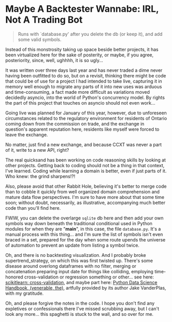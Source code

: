 # Maybe A Backtester Wannabe: IRL, Not A Trading Bot

> Runs with `database.py' after you delete the db (or keep it), and add some valid symbols.

Instead of this monstrosity taking up space beside better projects, it has been virtualized here for the sake of posterity, or maybe, if you agree, posteriority, since, well, ughhhh, it is so ugly...

It was written over three days last year and has never traded a dime never having been outfitted to do so, but on a revisit, thinking there might be code that could be of use for a project I had intended to take live, capturing it in memory well enough to migrate any parts of it into new uses was arduous and time-consuming, a fact made more difficult as variations moved decidedly asyncio, into the world of Python's concurrency model. By rights the part of this project that touches on asyncio should not even work...

Going live was planned for January of this year, however, due to unforeseen circumstances related to the regulatory environment for residents of Ontario coming down from the commission on trade, and the exchange in question's apparent reputation here, residents like myself were forced to leave the exchange. 

No matter, just find a new exchange, and because CCXT was never a part of it, write to a new API, right?

The real quicksand has been working on code reasoning skills by looking at other projects. Getting back to coding should not be a thing in that context, I've learned. Coding while learning a domain is better, even if just parts of it. Who knew: the grind sharpens!?!

Also, please avoid that other Rabbit Hole, believing it's better to merge code than to cobble it quickly from well organized domain comprehension and mature data flow perspectives. I'm sure to have more about that some time soon; without doubt, necessarily, as illustrative, accompanying much better code than you'll find here.

FWIW, you can delete the overlarge `sqlite` db here and then add your own symbols way down beneath the traditional conditional used in Python modules for when they are "__main__", in this case, the file `database.py`. It's a manual process with this thing... and I'm sure the list of symbols isn't even braced in a set, prepared for the day when some route upends the universe of automation to prevent an update from listing a symbol twice.

Oh, and there is no backtesting visualization. And I probably broke supertrend_strategy, on which this was first twisted up. There's some disease around overlong dataframes with no filter, merging or concatenation preparing input date for things like colliding, employing time-honored cross-validation or regression something or other... see here: [scikitlearn: cross-validation](https://scikit-learn.org/stable/modules/cross_validation.html), and maybe part here: [Python Data Science Handbook, (venerable, the)](https://jakevdp.github.io/PythonDataScienceHandbook/index.html), artfully provided by its author Jake VanderPlas, with my gratitude.

Oh, and please forgive the notes in the code. I hope you don't find any expletives or confessionals there I've missed scrubbing away, but I can't look any more... this spaghetti is stuck to the wall, and so over for me.



